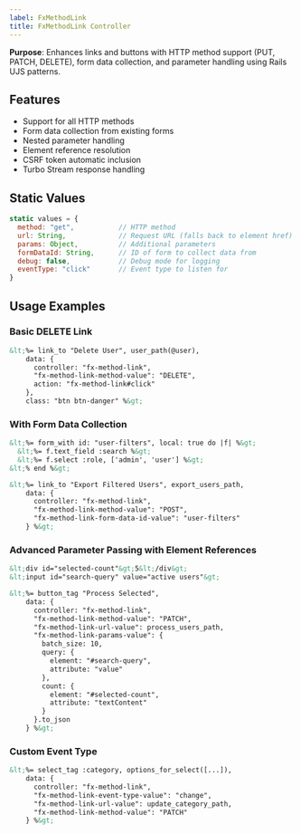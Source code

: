 ```yaml
---
label: FxMethodLink
title: FxMethodLink Controller
---
```


**Purpose**: Enhances links and buttons with HTTP method support (PUT, PATCH, DELETE), form data collection, and parameter handling using Rails UJS patterns.

## Features
- Support for all HTTP methods
- Form data collection from existing forms
- Nested parameter handling
- Element reference resolution
- CSRF token automatic inclusion
- Turbo Stream response handling

## Static Values
```javascript
static values = {
  method: "get",           // HTTP method
  url: String,             // Request URL (falls back to element href)
  params: Object,          // Additional parameters
  formDataId: String,      // ID of form to collect data from
  debug: false,            // Debug mode for logging
  eventType: "click"       // Event type to listen for
}
```

## Usage Examples

### Basic DELETE Link
```html
&lt;%= link_to "Delete User", user_path(@user),
    data: {
      controller: "fx-method-link",
      "fx-method-link-method-value": "DELETE",
      action: "fx-method-link#click"
    },
    class: "btn btn-danger" %&gt;
```

### With Form Data Collection
```html
&lt;%= form_with id: "user-filters", local: true do |f| %&gt;
  &lt;%= f.text_field :search %&gt;
  &lt;%= f.select :role, ['admin', 'user'] %&gt;
&lt;% end %&gt;

&lt;%= link_to "Export Filtered Users", export_users_path,
    data: {
      controller: "fx-method-link",
      "fx-method-link-method-value": "POST",
      "fx-method-link-form-data-id-value": "user-filters"
    } %&gt;
```

### Advanced Parameter Passing with Element References
```html
&lt;div id="selected-count"&gt;5&lt;/div&gt;
&lt;input id="search-query" value="active users"&gt;

&lt;%= button_tag "Process Selected",
    data: {
      controller: "fx-method-link",
      "fx-method-link-method-value": "PATCH",
      "fx-method-link-url-value": process_users_path,
      "fx-method-link-params-value": {
        batch_size: 10,
        query: {
          element: "#search-query",
          attribute: "value"
        },
        count: {
          element: "#selected-count",
          attribute: "textContent"
        }
      }.to_json
    } %&gt;
```

### Custom Event Type
```html
&lt;%= select_tag :category, options_for_select([...]),
    data: {
      controller: "fx-method-link",
      "fx-method-link-event-type-value": "change",
      "fx-method-link-url-value": update_category_path,
      "fx-method-link-method-value": "PATCH"
    } %&gt;
```